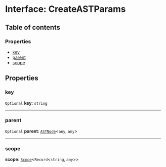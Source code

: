 # Interface: CreateASTParams

## Table of contents

### Properties

* [key](/auto-docs/fixed-layout-editor/interfaces/CreateASTParams.md#key)
* [parent](/auto-docs/fixed-layout-editor/interfaces/CreateASTParams.md#parent)
* [scope](/auto-docs/fixed-layout-editor/interfaces/CreateASTParams.md#scope)

## Properties

### key

`Optional` **key**: `string`

***

### parent

`Optional` **parent**: [`ASTNode`](/auto-docs/fixed-layout-editor/classes/ASTNode.md)<`any`, `any`>

***

### scope

**scope**: [`Scope`](/auto-docs/fixed-layout-editor/classes/Scope.md)<`Record`<`string`, `any`>>
